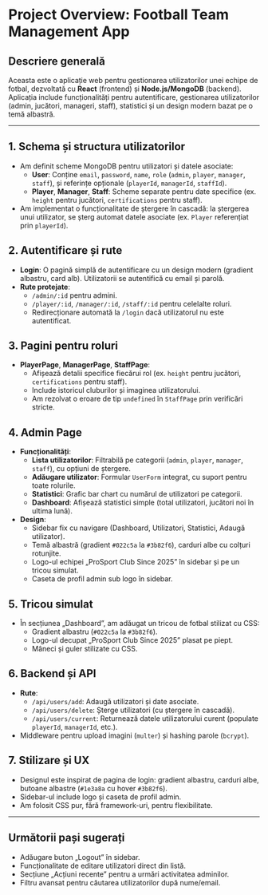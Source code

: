 # Project Overview: Football Team Management App

## Descriere generală

Aceasta este o aplicație web pentru gestionarea utilizatorilor unei echipe de fotbal, dezvoltată cu **React** (frontend) și **Node.js/MongoDB** (backend). Aplicația include funcționalități pentru autentificare, gestionarea utilizatorilor (admin, jucători, manageri, staff), statistici și un design modern bazat pe o temă albastră.

---

## 1. Schema și structura utilizatorilor

- Am definit scheme MongoDB pentru utilizatori și datele asociate:
  - **User**: Conține `email`, `password`, `name`, `role` (`admin`, `player`, `manager`, `staff`), și referințe opționale (`playerId`, `managerId`, `staffId`).
  - **Player**, **Manager**, **Staff**: Scheme separate pentru date specifice (ex. `height` pentru jucători, `certifications` pentru staff).
- Am implementat o funcționalitate de ștergere în cascadă: la ștergerea unui utilizator, se șterg automat datele asociate (ex. `Player` referențiat prin `playerId`).

## 2. Autentificare și rute

- **Login**: O pagină simplă de autentificare cu un design modern (gradient albastru, card alb). Utilizatorii se autentifică cu email și parolă.
- **Rute protejate**:
  - `/admin/:id` pentru admini.
  - `/player/:id`, `/manager/:id`, `/staff/:id` pentru celelalte roluri.
  - Redirecționare automată la `/login` dacă utilizatorul nu este autentificat.

## 3. Pagini pentru roluri

- **PlayerPage**, **ManagerPage**, **StaffPage**:
  - Afișează detalii specifice fiecărui rol (ex. `height` pentru jucători, `certifications` pentru staff).
  - Include istoricul cluburilor și imaginea utilizatorului.
  - Am rezolvat o eroare de tip `undefined` în `StaffPage` prin verificări stricte.

## 4. Admin Page

- **Funcționalități**:
  - **Lista utilizatorilor**: Filtrabilă pe categorii (`admin`, `player`, `manager`, `staff`), cu opțiuni de ștergere.
  - **Adăugare utilizator**: Formular `UserForm` integrat, cu suport pentru toate rolurile.
  - **Statistici**: Grafic bar chart cu numărul de utilizatori pe categorii.
  - **Dashboard**: Afișează statistici simple (total utilizatori, jucători noi în ultima lună).
- **Design**:
  - Sidebar fix cu navigare (Dashboard, Utilizatori, Statistici, Adaugă utilizator).
  - Temă albastră (gradient `#022c5a` la `#3b82f6`), carduri albe cu colțuri rotunjite.
  - Logo-ul echipei „ProSport Club Since 2025” în sidebar și pe un tricou simulat.
  - Caseta de profil admin sub logo în sidebar.

## 5. Tricou simulat

- În secțiunea „Dashboard”, am adăugat un tricou de fotbal stilizat cu CSS:
  - Gradient albastru (`#022c5a` la `#3b82f6`).
  - Logo-ul decupat „ProSport Club Since 2025” plasat pe piept.
  - Mâneci și guler stilizate cu CSS.

## 6. Backend și API

- **Rute**:
  - `/api/users/add`: Adaugă utilizatori și date asociate.
  - `/api/users/delete`: Șterge utilizatori (cu ștergere în cascadă).
  - `/api/users/current`: Returnează datele utilizatorului curent (populate `playerId`, `managerId`, etc.).
- Middleware pentru upload imagini (`multer`) și hashing parole (`bcrypt`).

## 7. Stilizare și UX

- Designul este inspirat de pagina de login: gradient albastru, carduri albe, butoane albastre (`#1e3a8a` cu hover `#3b82f6`).
- Sidebar-ul include logo și caseta de profil admin.
- Am folosit CSS pur, fără framework-uri, pentru flexibilitate.

---

## Următorii pași sugerați

- Adăugare buton „Logout” în sidebar.
- Funcționalitate de editare utilizatori direct din listă.
- Secțiune „Acțiuni recente” pentru a urmări activitatea adminilor.
- Filtru avansat pentru căutarea utilizatorilor după nume/email.
